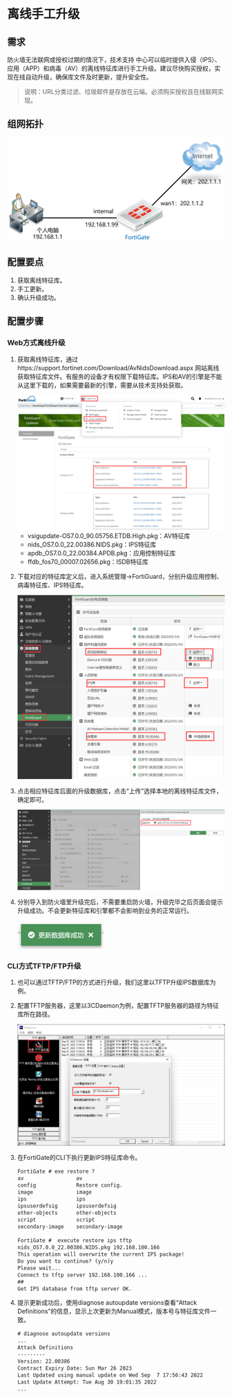 # 离线手工升级

## 需求

防火墙无法联网或授权过期的情况下，技术支持 中心可以临时提供入侵（IPS）、应用（APP）和病毒（AV）的离线特征库进行手工升级。建议尽快购买授权，实现在线自动升级，确保库文件及时更新，提升安全性。

> 说明：URL分类过滤、垃圾邮件是存放在云端。必须购买授权且在线联网实现。

## 组网拓扑

<img src="..\..\images\image-20220907164223210.png" alt="image-20220907164223210" style="zoom:50%;" />

## 配置要点

1. 获取离线特征库。
2. 手工更新。
3. 确认升级成功。

## 配置步骤

### Web方式离线升级

1. 获取离线特征库，通过https://support.fortinet.com/Download/AvNidsDownload.aspx 网站离线获取特征库文件。有服务的设备才有权限下载特征库。IPS和AV的引擎是不能从这里下载的，如果需要最新的引擎，需要从技术支持处获取。

   <img src="..\..\images\image-20220907171110835.png" alt="image-20220907171110835" style="zoom:50%;" />

   - vsigupdate-OS7.0.0_90.05756.ETDB.High.pkg：AV特征库
   - nids_OS7.0.0_22.00386.NIDS.pkg：IPS特征库
   - apdb_OS7.0.0_22.00384.APDB.pkg：应用控制特征库
   - ffdb_fos70_00007.02656.pkg：ISDB特征库

2. 下载对应的特征库定义后，进入系统管理→FortiGuard，分别升级应用控制、病毒特征库、IPS特征库。

   <img src="..\..\images\image-20220907171848018.png" alt="image-20220907171848018" style="zoom:50%;" />

3. 点击相应特征库后面的升级数据库，点击“上传”选择本地的离线特征库文件，确定即可。

   <img src="..\..\images\image-20220907172208886.png" alt="image-20220907172208886" style="zoom:50%;" />

4. 分别导入到防火墙里升级完后，不需要重启防火墙，升级完毕之后页面会提示升级成功。不会更新特征库和引擎都不会影响到业务的正常运行。

   <img src="..\..\images\image-20220907172351209.png" alt="image-20220907172351209" style="zoom:50%;" />

### CLI方式TFTP/FTP升级

1. 也可以通过TFTP/FTP的方式进行升级，我们这里以TFTP升级IPS数据库为例。

2. 配置TFTP服务器，这里以3CDaemon为例，配置TFTP服务器的路径为特征库所在路径。

   <img src="..\..\images\image-20220907173151914.png" alt="image-20220907173151914" style="zoom:50%;" />

3. 在FortiGate的CLI下执行更新IPS特征库命令。

   ```
   FortiGate # exe restore ?
   av                 av
   config             Restore config.
   image              image
   ips                ips
   ipsuserdefsig      ipsuserdefsig
   other-objects      other-objects
   script             script
   secondary-image    secondary-image
   
   FortiGate #  execute restore ips tftp nids_OS7.0.0_22.00386.NIDS.pkg 192.168.100.166 
   This operation will overwrite the current IPS package!
   Do you want to continue? (y/n)y
   Please wait...
   Connect to tftp server 192.168.100.166 ...
   ##
   Get IPS database from tftp server OK.
   ```

4. 提示更新成功后，使用diagnose autoupdate versions查看“Attack Definitions”的信息，显示上次更新为Manual模式，版本号与特征库文件一致。

   ```
   # diagnose autoupdate versions
   ...
   Attack Definitions
   ---------
   Version: 22.00386
   Contract Expiry Date: Sun Mar 26 2023
   Last Updated using manual update on Wed Sep  7 17:56:43 2022
   Last Update Attempt: Tue Aug 30 19:01:35 2022
   ...
   ```

   
